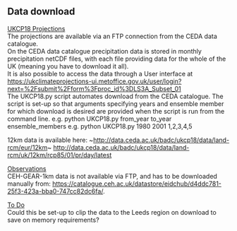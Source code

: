 ## Data download

<ins>UKCP18 Projections</ins>  
The projections are available via an FTP connection from the CEDA data catalogue.  
On the CEDA data catalogue precipitation data is stored in monthly precipitation netCDF files, with each file providing data for the whole of the UK (meaning you have to download it all).  
It is also possible to access the data through a User interface at https://ukclimateprojections-ui.metoffice.gov.uk/user/login?next=%2Fsubmit%2Fform%3Fproc_id%3DLS3A_Subset_01  
The UKCP18.py script automates download from the CEDA catalogue. The script is set-up so that arguments specifying years and ensemble member for which download is desired are provided when the script is run from the command line.
e.g. python UKCP18.py from_year to_year ensemble_members
e.g. python UKCP18.py 1980 2001 1,2,3,4,5

12km data is available here: ~http://data.ceda.ac.uk/badc/ukcp18/data/land-rcm/eur/12km~ http://data.ceda.ac.uk/badc/ukcp18/data/land-rcm/uk/12km/rcp85/01/pr/day/latest

<ins>Observations</ins>  
CEH-GEAR-1km data is not available via FTP, and has to be downloaded manually from: https://catalogue.ceh.ac.uk/datastore/eidchub/d4ddc781-25f3-423a-bba0-747cc82dc6fa/.

<!--- (Data for CEH-GEAR was downloaded on the SEE Linux remote server https://www.see.leeds.ac.uk/linux/desktop/.
Attempted using wget to automate this, but it didn't download file properly (very small file; html). So, instead had to manually point and click to files and then transfer them to the correct folder in a319 using terminal and mv -v ~/Downloads/* /nfs/a319/gy17m2a/CEH-GEAR.-->


<ins> To Do </ins>  
Could this be set-up to clip the data to the Leeds region on download to save on memory requirements?
